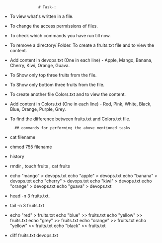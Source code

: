                     # Task-:
- To view what's written in a file.
- To change the access permissions of files.
-  To check which commands you have run till now.
- To remove a directory/ Folder.
To create a fruits.txt file and to view the content.
- Add content in devops.txt (One in each line) - Apple, Mango, Banana, Cherry, Kiwi, Orange, Guava.
- To Show only top three fruits from the file.
- To Show only bottom three fruits from the file.
- To create another file Colors.txt and to view the content.
- Add content in Colors.txt (One in each line) - Red, Pink, White, Black, Blue, Orange, Purple, Grey.
- To find the difference between fruits.txt and Colors.txt file.

        ## commands for performing the above mentioned tasks

- cat filename
- chmod 755 filename
- history 
- rmdir , touch fruits , cat fruits
- echo "mango" > devops.txt
  echo "apple" > devops.txt
  echo "banana" > devops.txt
  echo "cherry" > devops.txt
  echo "kiwi" > devops.txt
  echo "orange" > devops.txt
  echo "guava" > devops.txt
- head -n 3 fruits.txt.
- tail -n 3 fruits.txt
- echo "red" > fruits.txt
  echo "blue" >> fruits.txt
  echo "yellow" >> fruits.txt
  echo "grey" >> fruits.txt
  echo "orange" >> fruits.txt
  echo "yellow" >> fruits.txt
  echo "black" >> fruits.txt
 - diff fruits.txt devops.txt 







